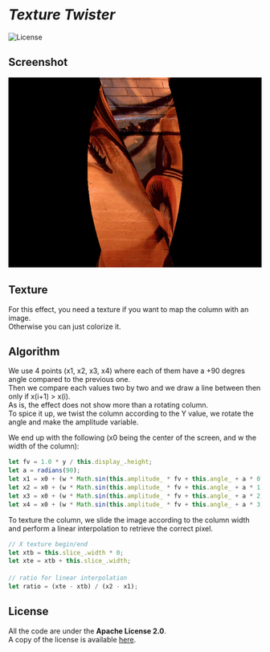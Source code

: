 # *Texture Twister*

![License](https://img.shields.io/badge/license-Apache--2.0-blue.svg?style=flat-square)

## **Screenshot**

![screenshot](../../images/screenshot/ts-twister.screenshot.png)

## **Texture**

For this effect, you need a texture if you want to map the column with an image.  
Otherwise you can just colorize it.

## **Algorithm**

We use 4 points (x1, x2, x3, x4) where each of them have a +90 degres angle compared to the previous one.  
Then we compare each values two by two and we draw a line between then only if x(i+1) > x(i).  
As is, the effect does not show more than a rotating column.  
To spice it up, we twist the column according to the Y value, we rotate the angle and make the amplitude variable.  

We end up with the following (x0 being the center of the screen, and w the width of the column):  
``` javascript
let fv = 1.0 * y / this.display_.height;
let a = radians(90);
let x1 = x0 + (w * Math.sin(this.amplitude_ * fv + this.angle_ + a * 0));
let x2 = x0 + (w * Math.sin(this.amplitude_ * fv + this.angle_ + a * 1));
let x3 = x0 + (w * Math.sin(this.amplitude_ * fv + this.angle_ + a * 2));
let x4 = x0 + (w * Math.sin(this.amplitude_ * fv + this.angle_ + a * 3));
```

To texture the column, we slide the image according to the column width and perform a linear interpolation to retrieve the correct pixel.

``` javascript
// X texture begin/end
let xtb = this.slice_.width * 0;
let xte = xtb + this.slice_.width;

// ratio for linear interpolation
let ratio = (xte - xtb) / (x2 - x1);
```


## **License**

All the code are under the **Apache License 2.0**.  
A copy of the license is available [here](https://choosealicense.com/licenses/apache-2.0/).
